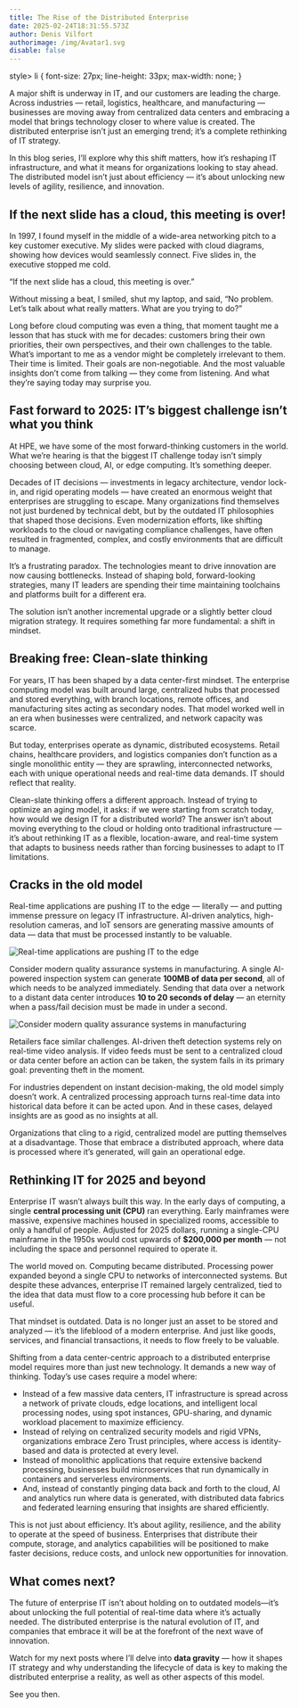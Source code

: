 ```yaml
---
title: The Rise of the Distributed Enterprise
date: 2025-02-24T18:31:55.573Z
author: Denis Vilfort
authorimage: /img/Avatar1.svg
disable: false
---
```

style>
li {
   font-size: 27px;
   line-height: 33px;
   max-width: none;
}
</style>

A major shift is underway in IT, and our customers are leading the charge. Across industries — retail, logistics, healthcare, and manufacturing — businesses are moving away from centralized data centers and embracing a model that brings technology closer to where value is created. The distributed enterprise isn’t just an emerging trend; it’s a complete rethinking of IT strategy.

In this blog series, I’ll explore why this shift matters, how it’s reshaping IT infrastructure, and what it means for organizations looking to stay ahead. The distributed model isn’t just about efficiency — it’s about unlocking new levels of agility, resilience, and innovation.

## If the next slide has a cloud, this meeting is over!

In 1997, I found myself in the middle of a wide-area networking pitch to a key customer executive. My slides were packed with cloud diagrams, showing how devices would seamlessly connect. Five slides in, the executive stopped me cold.

“If the next slide has a cloud, this meeting is over.”

Without missing a beat, I smiled, shut my laptop, and said, “No problem. Let’s talk about what really matters. What are you trying to do?”

Long before cloud computing was even a thing, that moment taught me a lesson that has stuck with me for decades: customers bring their own priorities, their own perspectives, and their own challenges to the table. What’s important to me as a vendor might be completely irrelevant to them. Their time is limited. Their goals are non-negotiable. And the most valuable insights don’t come from talking — they come from listening. And what they’re saying today may surprise you.

## Fast forward to 2025: IT’s biggest challenge isn’t what you think

At HPE, we have some of the most forward-thinking customers in the world. What we’re hearing is that the biggest IT challenge today isn’t simply choosing between cloud, AI, or edge computing. It’s something deeper.

Decades of IT decisions — investments in legacy architecture, vendor lock-in, and rigid operating models — have created an enormous weight that enterprises are struggling to escape. Many organizations find themselves not just burdened by technical debt, but by the outdated IT philosophies that shaped those decisions. Even modernization efforts, like shifting workloads to the cloud or navigating compliance challenges, have often resulted in fragmented, complex, and costly environments that are difficult to manage.

It’s a frustrating paradox. The technologies meant to drive innovation are now causing bottlenecks. Instead of shaping bold, forward-looking strategies, many IT leaders are spending their time maintaining toolchains and platforms built for a different era.

The solution isn’t another incremental upgrade or a slightly better cloud migration strategy. It requires something far more fundamental: a shift in mindset.

## Breaking free: Clean-slate thinking

For years, IT has been shaped by a data center-first mindset. The enterprise computing model was built around large, centralized hubs that processed and stored everything, with branch locations, remote offices, and manufacturing sites acting as secondary nodes. That model worked well in an era when businesses were centralized, and network capacity was scarce.

But today, enterprises operate as dynamic, distributed ecosystems. Retail chains, healthcare providers, and logistics companies don’t function as a single monolithic entity — they are sprawling, interconnected networks, each with unique operational needs and real-time data demands. IT should reflect that reality.

Clean-slate thinking offers a different approach. Instead of trying to optimize an aging model, it asks: if we were starting from scratch today, how would we design IT for a distributed world? The answer isn’t about moving everything to the cloud or holding onto traditional infrastructure — it’s about rethinking IT as a flexible, location-aware, and real-time system that adapts to business needs rather than forcing businesses to adapt to IT limitations.

## Cracks in the old model

Real-time applications are pushing IT to the edge — literally — and putting immense pressure on legacy IT infrastructure. AI-driven analytics, high-resolution cameras, and IoT sensors are generating massive amounts of data — data that must be processed instantly to be valuable.

![Real-time applications are pushing IT to the edge](/img/the-rise-of-the-distributed-enterprise-image-1.png "Real-time applications are pushing IT to the edge")

Consider modern quality assurance systems in manufacturing. A single AI-powered inspection system can generate **100MB of data per second**, all of which needs to be analyzed immediately. Sending that data over a network to a distant data center introduces **10 to 20 seconds of delay** — an eternity when a pass/fail decision must be made in under a second.

![Consider modern quality assurance systems in manufacturing](/img/the-rise-of-the-distributed-enterprise-image-2.png "Consider modern quality assurance systems in manufacturing")

Retailers face similar challenges. AI-driven theft detection systems rely on real-time video analysis. If video feeds must be sent to a centralized cloud or data center before an action can be taken, the system fails in its primary goal: preventing theft in the moment.

For industries dependent on instant decision-making, the old model simply doesn’t work. A centralized processing approach turns real-time data into historical data before it can be acted upon. And in these cases, delayed insights are as good as no insights at all.

Organizations that cling to a rigid, centralized model are putting themselves at a disadvantage. Those that embrace a distributed approach, where data is processed where it’s generated, will gain an operational edge.

## Rethinking IT for 2025 and beyond

Enterprise IT wasn’t always built this way. In the early days of computing, a single **central processing unit (CPU)** ran everything. Early mainframes were massive, expensive machines housed in specialized rooms, accessible to only a handful of people. Adjusted for 2025 dollars, running a single-CPU mainframe in the 1950s would cost upwards of **$200,000 per month** — not including the space and personnel required to operate it.

The world moved on. Computing became distributed. Processing power expanded beyond a single CPU to networks of interconnected systems. But despite these advances, enterprise IT remained largely centralized, tied to the idea that data must flow to a core processing hub before it can be useful.

That mindset is outdated. Data is no longer just an asset to be stored and analyzed — it’s the lifeblood of a modern enterprise. And just like goods, services, and financial transactions, it needs to flow freely to be valuable.

Shifting from a data center-centric approach to a distributed enterprise model requires more than just new technology. It demands a new way of thinking. Today’s use cases require a model where:

* Instead of a few massive data centers, IT infrastructure is spread across a network of private clouds, edge locations, and intelligent local processing nodes, using spot instances, GPU-sharing, and dynamic workload placement to maximize efficiency.    
* Instead of relying on centralized security models and rigid VPNs, organizations embrace Zero Trust principles, where access is identity-based and data is protected at every level.    
* Instead of monolithic applications that require extensive backend processing, businesses build microservices that run dynamically in containers and serverless environments.    
* And, instead of constantly pinging data back and forth to the cloud, AI and analytics run where data is generated, with distributed data fabrics and federated learning ensuring that insights are shared efficiently.    

This is not just about efficiency. It’s about agility, resilience, and the ability to operate at the speed of business. Enterprises that distribute their compute, storage, and analytics capabilities will be positioned to make faster decisions, reduce costs, and unlock new opportunities for innovation.

## What comes next?

The future of enterprise IT isn’t about holding on to outdated models—it’s about unlocking the full potential of real-time data where it’s actually needed. The distributed enterprise is the natural evolution of IT, and companies that embrace it will be at the forefront of the next wave of innovation.

Watch for my next posts where I’ll delve into **data gravity** — how it shapes IT strategy and why understanding the lifecycle of data is key to making the distributed enterprise a reality, as well as other aspects of this model.

See you then.
